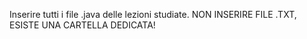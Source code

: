 Inserire tutti i file .java delle lezioni studiate.
NON INSERIRE FILE .TXT, ESISTE UNA CARTELLA DEDICATA!
